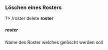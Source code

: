 ### Löschen eines Rosters
?> /roster delete **roster**

##### roster
Name des Roster welches gelöscht werden soll
